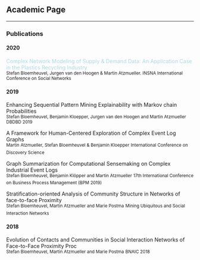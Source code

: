 ## Academic Page

---

### Publications 

#### 2020

<span style="color:lightblue">Complex Network Modeling of Supply & Demand Data: An Application Case in the Plastics Recycling Industry</span> <br>
<sub>Stefan Bloemheuvel, Jurgen van den Hoogen & Martin Atzmueller. INSNA International Conference on Social Networks</sub>


#### 2019

Enhancing Sequential Pattern Mining Explainability with Markov chain Probabilities<br>
<sup>Stefan Bloemheuvel, Benjamin Kloepper, Jurgen van den Hoogen and Martin Atzmueller</sup>
<sup>DBDBD 2019</sup>

A Framework for Human-Centered Exploration of Complex Event Log Graphs<br>
<sup>Martin Atzmueller, Stefan Bloemheuvel & Benjamin Kloepper</sup>
<sup>International Conference on Discovery Science</sup>

Graph Summarization for Computational Sensemaking on Complex Industrial Event Logs<br>
<sup>Stefan Bloemheuvel, Benjamin Klöpper and Martin Atzmueller</sup>
<sup>17th International Conference on Business Process Management (BPM 2019)</sup>

Stratification-oriented Analysis of Community Structure in Networks of face-to-face Proximity <br>
<sup>Stefan Bloemheuvel, Martin Atzmueller and Marie Postma</sup>
<sup>Mining Ubiquitous and Social Interaction Networks</sup>
#### 2018

Evolution of Contacts and Communities in Social Interaction Networks of Face-to-Face Proximity Proc<br>
<sup>Stefan Bloemheuvel, Martin Atzmueller and Marie Postma</sup>
<sup>BNAIC 2018</sup>

